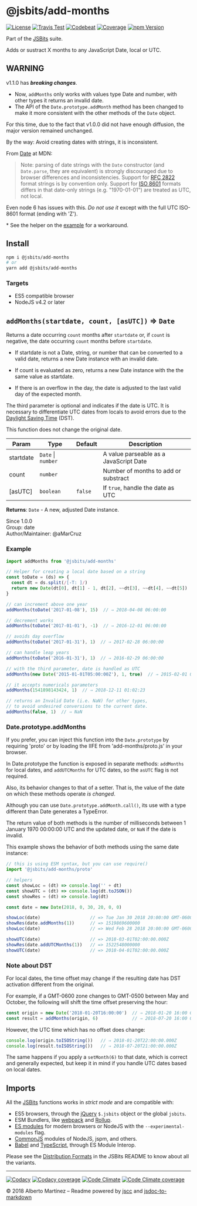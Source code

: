 # @jsbits/add-months

[![License][license-badge]](LICENSE)
[![Travis Test][travis-badge]][travis-url]
[![Codebeat][codebeat-badge]][codebeat-url]
[![Coverage][codecov-badge]][codecov-url]
[![npm Version][npm-badge]][npm-url]

Part of the [JSBits][jsbits-url] suite.

Adds or sustract X months to any JavaScript Date, local or UTC.

## WARNING

v1.1.0 has **_breaking changes_**.

- Now, `addMonths` only works with values type Date and number, with other types it returns an invalid date.
- The API of the `Date.prototype.addMonth` method has been changed to make it more consistent with the other methods of the `Date` object.

For this time, due to the fact that v1.0.0 did not have enough diffusion, the major version remained unchanged.

By the way: Avoid creating dates with strings, it is inconsistent.

From [Date](https://developer.mozilla.org/en-US/docs/Web/JavaScript/Reference/Global_Objects/Date) at MDN:

> Note: parsing of date strings with the `Date` constructor (and `Date.parse`, they are equivalent) is strongly discouraged due to browser differences and inconsistencies. Support for [RFC 2822](http://tools.ietf.org/html/rfc2822#page-14) format strings is by convention only. Support for [ISO 8601](http://www.ecma-international.org/ecma-262/5.1/#sec-15.9.1.15) formats differs in that date-only strings (e.g. "1970-01-01") are treated as UTC, not local.

Even node 6 has issues with this. _Do not use it_ except with the full UTC ISO-8601 format (ending with 'Z').

\* See the helper on the [example](#example) for a workaround.

## Install

```bash
npm i @jsbits/add-months
# or
yarn add @jsbits/add-months
```

### Targets

- ES5 compatible browser
- NodeJS v4.2 or later

## `addMonths(startdate, count, [asUTC])` ⇒ <code>Date</code> 

Returns a date occurring `count` months after `startdate` or, if `count` is
negative, the date occurring `count` months before `startdate`.

- If startdate is not a Date, string, or number that can be converted to a
   valid date, returns a new Date instance with an invalid date.

- If count is evaluated as zero, returns a new Date instance with the
   the same value as startdate.

- If there is an overflow in the day, the date is adjusted to the last
   valid day of the expected month.

The third parameter is optional and indicates if the date is UTC. It is
necessary to differentiate UTC dates from locals to avoid errors due to the
[Daylight Saving Time](https://en.wikipedia.org/wiki/Daylight_saving_time)
(DST).

This function does not change the original date.

| Param | Type | Default | Description |
| --- | --- | --- | --- |
| startdate | <code>Date</code> \| <code>number</code> |  | A value parseable as a JavaScript Date |
| count | <code>number</code> |  | Number of months to add or substract |
| \[asUTC] | <code>boolean</code> | <code>false</code> | If `true`, handle the date as UTC |

**Returns**: <code>Date</code> - A new, adjusted Date instance.  

Since 1.0.0<br>
Group: date<br>
Author/Maintainer: @aMarCruz<br>

### Example

```ts
import addMonths from '@jsbits/add-months'

// Helper for creating a local date based on a string
const toDate = (ds) => {
  const dt = ds.split(/[-T: ]/)
  return new Date(dt[0], dt[1] - 1, dt[2], ~~dt[3], ~~dt[4], ~~dt[5])
}

// can increment above one year
addMonths(toDate('2017-01-08'), 15)  // ⇒ 2018-04-08 06:00:00

// decrement works
addMonths(toDate('2017-01-01'), -1)  // ⇒ 2016-12-01 06:00:00

// avoids day overflow
addMonths(toDate('2017-01-31'), 1)  // ⇒ 2017-02-28 06:00:00

// can handle leap years
addMonths(toDate('2016-01-31'), 1)  // ⇒ 2016-02-29 06:00:00

// with the third parameter, date is handled as UTC
addMonths(new Date('2015-01-01T05:00:00Z'), 1, true)  // ⇒ 2015-02-01 05:00:00Z

// it accepts numericals parameters
addMonths(1541898143424, 1)  // ⇒ 2018-12-11 01:02:23

// returns an Invalid Date (i.e. NaN) for other types,
// to avoid undesired conversions to the current date.
addMonths(false, 1)  // ⇒ NaN
```

### Date.prototype.addMonths

If you prefer, you can inject this function into the `Date.prototype` by requiring 'proto' or by loading the IIFE from 'add-months/proto.js' in your browser.

In Date.prototype the function is exposed in separate methods: `addMonths` for local dates, and `addUTCMonths` for UTC dates, so the `asUTC` flag is not required.

Also, its behavior changes to that of a setter. That is, the value of the date on which these methods operate _is changed_.

Although you can use `Date.prototype.addMonth.call()`, its use with a type different than Date generates a TypeError.

The return value of both methods is the number of milliseconds between 1 January 1970 00:00:00 UTC and the updated date, or `NaN` if the date is invalid.

This example shows the behavior of both methods using the same date instance:

```ts
// this is using ESM syntax, but you can use require()
import '@jsbits/add-months/proto'

// helpers
const showLoc = (dt) => console.log('' + dt)
const showUTC = (dt) => console.log(dt.toJSON())
const showRes = (dt) => console.log(dt)

const date = new Date(2018, 0, 30, 20, 0, 0)

showLoc(date)                   // => Tue Jan 30 2018 20:00:00 GMT-0600 (CST)
showRes(date.addMonths(1))      // => 1519869600000
showLoc(date)                   // => Wed Feb 28 2018 20:00:00 GMT-0600 (CST)

showUTC(date)                   // => 2018-03-01T02:00:00.000Z
showRes(date.addUTCMonths(1))   // => 1522548000000
showUTC(date)                   // => 2018-04-01T02:00:00.000Z
```

### Note about DST

For local dates, the time offset may change if the resulting date has DST activation different from the original.

For example, if a GMT-0600 zone changes to GMT-0500 between May and October, the following will shift the time offset preserving the hour:

```ts
const origin = new Date('2018-01-20T16:00:00')  // ⇒ 2018-01-20 16:00 GMT-0600
const result = addMonths(origin, 6)             // ⇒ 2018-07-20 16:00 GMT-0500
```

However, the UTC time which has no offset does change:

```ts
console.log(origin.toISOString())   // ⇒ 2018-01-20T22:00:00.000Z
console.log(result.toISOString())   // ⇒ 2018-07-20T21:00:00.000Z
```

The same happens if you apply a `setMonth(6)` to that date, which is correct and generally expected, but keep it in mind if you handle UTC dates based on local dates.

## Imports

All the [JSBits][jsbits-url] functions works in _strict mode_ and are compatible with:

- ES5 browsers, through the [jQuery](https://jquery.com/) `$.jsbits` object or the global `jsbits`.
- ESM Bundlers, like [webpack](http://webpack.github.io/) and [Rollup](https://rollupjs.org/).
- [ES modules](http://2ality.com/2014/09/es6-modules-final.html) for modern browsers or NodeJS with the `--experimental-modules` flag.
- [CommonJS](https://nodejs.org/docs/latest/api/modules.html#modules_modules) modules of NodeJS, jspm, and others.
- [Babel](https://babeljs.io/) and [TypeScript](www.typescriptlang.org/), through ES Module Interop.

Please see the [Distribution Formats][jsbits-formats] in the JSBits README to know about all the variants.

---
[![Codacy][codacy-badge]][codacy-url]
[![Codacy coverage][codacyc-badge]][codacyc-url]
[![Code Climate][climate-badge]][climate-url]
[![Code Climate coverage][climatec-badge]][climatec-url]

&copy; 2018 Alberto Martínez &ndash; Readme powered by [jscc](https://github.com/aMarCruz/jscc) and [jsdoc-to-markdown](https://github.com/75lb/jsdoc-to-markdown)

[license-badge]:  https://img.shields.io/badge/license-BSD%202--Clause-blue.svg
[npm-badge]:      https://img.shields.io/npm/v/@jsbits/add-months.svg
[npm-url]:        https://www.npmjs.com/package/@jsbits/add-months
[travis-badge]:   https://travis-ci.org/ProJSLib/jsbits.svg?branch=master
[travis-url]:     https://travis-ci.org/ProJSLib/jsbits
[codebeat-badge]: https://codebeat.co/badges/5b07ccc1-be43-41d8-aeaf-eee1913d4173
[codebeat-url]:   https://codebeat.co/projects/github-com-projslib-jsbits-master
[codacy-badge]:   https://api.codacy.com/project/badge/Grade/0d842f1b749340ec90277fb3b2da4e86
[codacy-url]:     https://www.codacy.com/app/ProJSLib/jsbits?utm_source=github.com&amp;utm_medium=referral&amp;utm_content=ProJSLib/jsbits&amp;utm_campaign=Badge_Grade
[codacyc-badge]:  https://api.codacy.com/project/badge/Coverage/0d842f1b749340ec90277fb3b2da4e86
[codacyc-url]:    https://www.codacy.com/app/ProJSLib/jsbits?utm_source=github.com&utm_medium=referral&utm_content=ProJSLib/jsbits&utm_campaign=Badge_Coverage
[codecov-badge]:  https://codecov.io/gh/ProJSLib/jsbits/branch/master/graph/badge.svg
[codecov-url]:    https://codecov.io/gh/ProJSLib/jsbits
[climate-badge]:  https://api.codeclimate.com/v1/badges/e991c05e8a92448d30f0/maintainability
[climate-url]:    https://codeclimate.com/github/ProJSLib/jsbits/maintainability
[climatec-badge]: https://api.codeclimate.com/v1/badges/e991c05e8a92448d30f0/test_coverage
[climatec-url]:   https://codeclimate.com/github/ProJSLib/jsbits/test_coverage
[jsbits-url]:     https://github.com/ProJSLib/jsbits
[jsbits-formats]: https://github.com/ProJSLib/jsbits#distribution-formats
